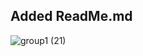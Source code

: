 ## Added ReadMe.md

![group1 (21)](https://github.com/MUKAMAFrancois/learn_git/assets/114932454/da7796cd-bb08-47e5-92da-400778583b6f)
